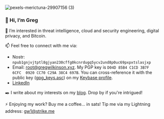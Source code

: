 ![pexels-merictuna-29907156 (3)](https://github.com/user-attachments/assets/75e45625-da2a-43ba-9f07-a3efaf070e95)

### 👋 Hi, I’m Greg

👀 I’m interested in threat intelligence, cloud and security engineering, digital privacy, and Bitcoin.

📫 Feel free to connect with me via:
  - Nostr: `npub1gnjvjtptl8gjyan230cffg0kcnrdugq5ycv2und8p0uc69pxpxtslasjxp`
  - Email: root@gregwilkinson.xyz. My PGP key is `D04D 85B4 C1CD 3B7F 6CFC  0920 CC70 C29A 38C4 697B`. You can cross-reference it with the public key ([gpg_keys.asc](https://keybase.io/gwilkinson/pgp_keys.asc)) on my [Keybase profile](https://keybase.io/gwilkinson).
  - [LinkedIn](https://www.linkedin.com/in/gwilkinson01/)

✒️ I write about my interests on my [blog](https://gregwilkinson.xyz/blog). Drop by if you're intrigued!

⚡️ Enjoying my work? Buy me a coffee… in sats! Tip me via my Lightning address: gw1@strike.me

<!---
gwilkinson01/gwilkinson01 is a ✨ special ✨ repository because its `README.md` (this file) appears on your GitHub profile.
You can click the Preview link to take a look at your changes.
--->
